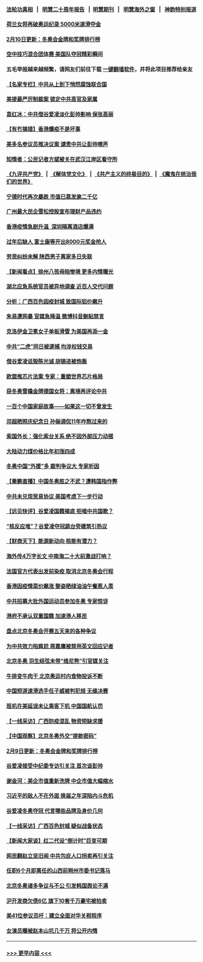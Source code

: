 #### [法轮功真相](https://github.com/gfw-breaker/truth/blob/master/README.md?t=0) &nbsp;&nbsp;|&nbsp;&nbsp; [明慧二十周年报告](https://github.com/gfw-breaker/mh-reports/blob/master/README.md?t=0) &nbsp;&nbsp;|&nbsp;&nbsp;[明慧期刊](https://github.com/gfw-breaker/mh-qikan) &nbsp;&nbsp;|&nbsp;&nbsp; [明慧海外之窗](https://github.com/gfw-breaker/mh-news/blob/master/README.md?t=0) &nbsp;&nbsp;|&nbsp;&nbsp; [神韵特别报道](https://github.com/gfw-breaker/mh-news/blob/master/shenyun.md?t=0)
#### [荷兰女将再破奥运纪录 5000米速滑夺金](../pages/nsc413/n13568704.md?t=02110150) 
#### [2月10日更新：冬奥会金牌和奖牌排行榜](../pages/nsc413/n13568541.md?t=02110150) 
#### [空中技巧混合团体赛 美国队夺冠精彩瞬间](../pages/nsc413/n13568278.md?t=02110150) 
#### 五毛举报越来越频繁，请网友们前往下载 [一键翻墙软件](https://github.com/gfw-breaker/ssr-accounts)，并将此项目推荐给亲友
#### [【名家专栏】中共从上到下悄然腐蚀联合国](../pages/nsc413/n13568360.md?t=02110150) 
#### [美提最严厉制裁案 锁定中共高官及家属](../pages/nsc413/n13567974.md?t=02110150) 
#### [袁红冰：中共借谷爱凌淡化彭帅影响 保张高丽](../pages/nsc413/n13568162.md?t=02110150) 
#### [【有冇搞错】香港爆疫不是坏事](../pages/nsc413/n13566642.md?t=02110150) 
#### [美多名参议员推决议案 谴责中共让彭帅噤声](../pages/nsc413/n13568122.md?t=02110150) 
#### [知情者：公民记者方斌被关在武汉江岸区看守所](../pages/nsc413/n13567808.md?t=02110150) 
#### [《九评共产党》](https://github.com/begood0513/9ping.md/blob/master/README.md) &nbsp;|&nbsp; [《解体党文化》](../../../../jtdwh.md/blob/master/README.md)  &nbsp;|&nbsp; [《共产主义的终极目的》](../../../../gczydzjmd.md/blob/master/README.md) &nbsp;|&nbsp; [《魔鬼在统治我们的世界》](../../../../mgztzwmdsj.md/blob/master/README.md) 
#### [宁德时代再次暴跌 市值已蒸发逾二千亿](../pages/nsc413/n13567948.md?t=02110150) 
#### [广州最大民企雪松控股宣布理财产品违约](../pages/nsc413/n13567730.md?t=02110150) 
#### [香港疫情急剧升温 深圳隔离酒店爆满](../pages/nsc413/n13567879.md?t=02110150) 
#### [过年后缺人 富士康等开出8000元奖金抢人](../pages/nsc413/n13567772.md?t=02110150) 
#### [劳资纠纷未解 陕西男子离家多日失联](../pages/nsc413/n13567718.md?t=02110150) 
#### [【新闻看点】徐州八孩母陷惨境 更多内情曝光](../pages/nsc413/n13566746.md?t=02110150) 
#### [湖北应急系统官员被异地调查 近百人交代问题](../pages/nsc413/n13567777.md?t=02110150) 
#### [分析：广西百色因疫封城 致国际铝价飙升](../pages/nsc413/n13567354.md?t=02110150) 
#### [朱易遭网暴 官媒急降温 微博抖音删贴禁言](../pages/nsc413/n13567261.md?t=02110150) 
#### [克洛伊金卫冕女子单板滑雪 为美国再添一金](../pages/nsc413/n13566723.md?t=02110150) 
#### [中共“二虎”同日被逮捕 均涉权钱交易](../pages/nsc413/n13567426.md?t=02110150) 
#### [借谷爱凌诋毁陈光诚 胡锡进被炮轰](../pages/nsc413/n13567254.md?t=02110150) 
#### [欧盟推芯片法案 专家：重塑世界芯片格局](../pages/nsc413/n13567248.md?t=02110150) 
#### [获冬奥雪橇金牌德国女将：离境再评论中共](../pages/nsc413/n13567287.md?t=02110150) 
#### [一百个中国家庭故事——如果这一切不曾发生](../pages/nsc413/n13531687.md?t=02110150) 
#### [邓超晒照庆纪念日 孙俪调侃11年咋熬过来的](../pages/nsc413/n13566775.md?t=02110150) 
#### [索国外长：强化索台关系 绝不因外部压力动摇](../pages/nsc413/n13567162.md?t=02110150) 
#### [大陆动力煤价格比年初涨四成](../pages/nsc413/n13566988.md?t=02110150) 
#### [冬奥中国“外援”多 裁判争议大 专家析因](../pages/nsc413/n13566612.md?t=02110150) 
#### [【秦鹏直播】中国冬奥胜之不武？遭韩国指作弊](../pages/nsc413/n13566812.md?t=02110150) 
#### [中共未兑现贸易协议 美国考虑下一步行动](../pages/nsc413/n13566431.md?t=02110150) 
#### [【远见快评】谷爱凌国籍揭底 拒唱中共国歌？](../pages/nsc413/n13566767.md?t=02110150) 
#### [“核反应堆”？谷爱凌夺冠跳台旁建筑引热议](../pages/nsc413/n13566798.md?t=02110150) 
#### [【财商天下】能源新动向 核能有潜力？](../pages/nsc413/n13566304.md?t=02110150) 
#### [海外传4万字长文 中南海二十大前激战打响？](../pages/nsc413/n13566280.md?t=02110150) 
#### [法国官方代表出发前染疫 取消北京冬奥会行程](../pages/nsc413/n13566663.md?t=02110150) 
#### [香港因疫情菜价飙涨 黎姿晒绿油油午餐惹人羡](../pages/nsc413/n13566435.md?t=02110150) 
#### [中共招募大批外国运动员参加冬奥 专家惊讶](../pages/nsc413/n13566483.md?t=02110150) 
#### [港府不承认双重国籍 加速港人移民](../pages/nsc413/n13566681.md?t=02110150) 
#### [盘点北京冬奥会开赛五天来的各种争议](../pages/nsc413/n13566482.md?t=02110150) 
#### [为中共效力陷尴尬 周嘉鹰被禁用英文回应记者](../pages/nsc413/n13566646.md?t=02110150) 
#### [北京冬奥 羽生结弦未带“维尼熊”引官媒关注](../pages/nsc413/n13566509.md?t=02110150) 
#### [牛排变牛肉干 北京奥运村内食物投诉不断](../pages/nsc413/n13566466.md?t=02110150) 
#### [中国短道速滑选手任子威被判犯规 无缘决赛](../pages/nsc413/n13566425.md?t=02110150) 
#### [班机在美延误未让乘客下机 中国国航认罚](../pages/nsc413/n13566387.md?t=02110150) 
#### [【一线采访】广西防疫混乱 物资短缺求援](../pages/nsc413/n13565330.md?t=02110150) 
#### [【中国观察】北京冬奥外交“提款密码”](../pages/nsc413/n13566025.md?t=02110150) 
#### [2月9日更新：冬奥会金牌和奖牌排行榜](../pages/nsc413/n13565915.md?t=02110150) 
#### [谷爱凌接受中纪委专访引关注 首次谈彭帅](../pages/nsc413/n13566235.md?t=02110150) 
#### [谢金河：美企市值重新洗牌 中企市值大幅缩水](../pages/nsc413/n13566069.md?t=02110150) 
#### [习近平的敌人不在外面 换届之年深陷内斗危机](../pages/nsc413/n13566240.md?t=02110150) 
#### [谷爱凌冬奥夺冠 代言哪些品牌及身价几何](../pages/nsc413/n13564665.md?t=02110150) 
#### [【一线采访】广西百色封城 疑似战备状态](../pages/nsc413/n13565744.md?t=02110150) 
#### [【新闻大家谈】红二代设“倒计时”巨变可期](../pages/nsc413/n13565958.md?t=02110150) 
#### [网民翻赵立坚旧闻 中共包庇人口拐卖再引关注](../pages/nsc413/n13565723.md?t=02110150) 
#### [任职6个月即离任的山西前朔州市委书记落马](../pages/nsc413/n13565572.md?t=02110150) 
#### [北京冬奥诸多争议与不公 引发韩国舆论不满](../pages/nsc413/n13565598.md?t=02110150) 
#### [沪开发商欠债6亿 旗下10套千万豪宅被拍卖](../pages/nsc413/n13565299.md?t=02110150) 
#### [美41位参议员吁：建立全面对华关税程序](../pages/nsc413/n13565461.md?t=02110150) 
#### [女演员曝被赵本山坑几千万  将公开内情](../pages/nsc413/n13565248.md?t=02110150) 

----
#### [ >>> 更早内容 <<< ](../indexes/nsc413-earlier.md)
